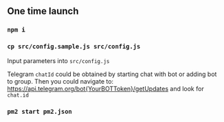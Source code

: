 ## One time launch

### `npm i`

### `cp src/config.sample.js src/config.js `

Input parameters into `src/config.js`

Telegram `chatId` could be obtained by starting chat with bot or adding bot to group. Then you could navigate to:
 https://api.telegram.org/bot{YourBOTToken}/getUpdates and look for `chat.id` 

### `pm2 start pm2.json`
